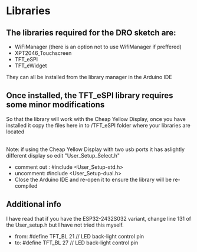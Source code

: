 # Libraries

## The libraries required for the DRO sketch are:
 - WiFiManager (there is an option not to use WifiManager if preffered)
 - XPT2046_Touchscreen
 - TFT_eSPI
 - TFT_eWidget

They can all be installed from the library manager in the Arduino IDE 

## Once installed, the TFT_eSPI library requires some minor modifications 
So that the library will work with the Cheap Yellow Display, once you have installed it copy the files here in to /TFT_eSPI folder where your libraries are located <br><br>

Note: if using the Cheap Yellow Display with two usb ports it has aslightly different display so edit "User_Setup_Select.h" 
- comment out :   #include <User_Setup-std.h>    
- uncomment:      #include <User_Setup-dual.h>   
- Close the Arduino IDE and re-open it to ensure the library will be re-compiled

## Additional info

I have read that if you have the ESP32-2432S032 variant, change line 131 of the User_setup.h but I have not tried this myself.
- from: #define TFT_BL   21            // LED back-light control pin 
- to: #define TFT_BL   27            // LED back-light control pin
